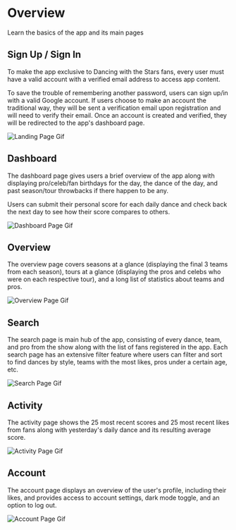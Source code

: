 # Overview

Learn the basics of the app and its main pages

## Sign Up / Sign In

To make the app exclusive to Dancing with the Stars fans, every user must have a valid account with a verified email address to access app content.

To save the trouble of remembering another password, users can sign up/in with a valid Google account. If users choose to make an account the traditional way, they will be sent a verification email upon registration and will need to verify their email. Once an account is created and verified, they will be redirected to the app's dashboard page.

![Landing Page Gif](/dwts-app/visuals/landing.gif)

## Dashboard

The dashboard page gives users a brief overview of the app along with displaying pro/celeb/fan birthdays for the day, the dance of the day, and past season/tour throwbacks if there happen to be any.

Users can submit their personal score for each daily dance and check back the next day to see how their score compares to others.

![Dashboard Page Gif](/dwts-app/visuals/dashboard.gif)

## Overview

The overview page covers seasons at a glance (displaying the final 3 teams from each season), tours at a glance (displaying the pros and celebs who were on each respective tour), and a long list of statistics about teams and pros.

![Overview Page Gif](/dwts-app/visuals/overview.gif)

## Search

The search page is main hub of the app, consisting of every dance, team, and pro from the show along with the list of fans registered in the app. Each search page has an extensive filter feature where users can filter and sort to find dances by style, teams with the most likes, pros under a certain age, etc.

![Search Page Gif](/dwts-app/visuals/search.gif)

## Activity

The activity page shows the 25 most recent scores and 25 most recent likes from fans along with yesterday's daily dance and its resulting average score.

![Activity Page Gif](/dwts-app/visuals/activity.gif)

## Account

The account page displays an overview of the user's profile, including their likes, and provides access to account settings, dark mode toggle, and an option to log out.

![Account Page Gif](/dwts-app/visuals/account.gif)
